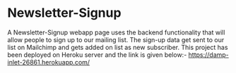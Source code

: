 # Newsletter-Signup
A Newsletter-Signup webapp page uses the backend functionality that will allow people to sign up to our mailing list.
The sign-up data get sent to our list on Mailchimp and gets added on list as new subscriber.
This project has been deployed on Heroku server and the link is given below:-
https://damp-inlet-26861.herokuapp.com/
